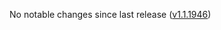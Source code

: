 No notable changes since last release ([v1.1.1946](https://github.com/rotators/Fo1in2/releases/tag/v1.1.1946))
